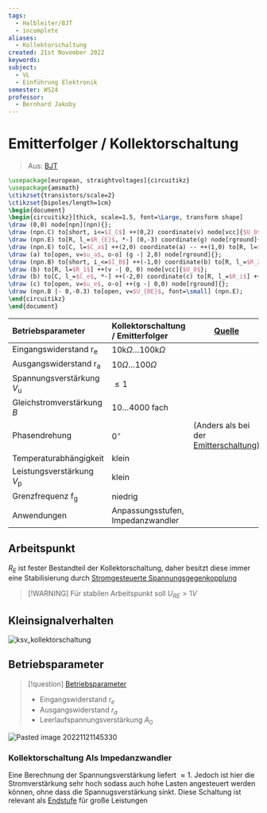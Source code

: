 ```yaml
---
tags:
  - Halbleiter/BJT
  - incomplete
aliases:
  - Kollektorschaltung
created: 21st November 2022
keywords: 
subject:
  - VL
  - Einführung Elektronik
semester: WS24
professor:
  - Bernhard Jakoby
---
```

 

# Emitterfolger / Kollektorschaltung

> Aus: [BJT](Bipolartransistor.md)

```tikz
\usepackage[european, straightvoltages]{circuitikz}
\usepackage{amsmath}
\ctikzset{transistors/scale=2}
\ctikzset{bipoles/length=1cm}
\begin{document}
\begin{circuitikz}[thick, scale=1.5, font=\Large, transform shape]
\draw (0,0) node[npn](npn){};
\draw (npn.C) to[short, i<=$I_C$] ++(0,2) coordinate(v) node[vcc]{$U_0$};
\draw (npn.E) to[R, l_=$R_{E}$, *-] (0,-3) coordinate(g) node[rground]{};
\draw (npn.E) to[C, l=$C_a$] ++(2,0) coordinate(a) -- ++(1,0) to[R, l=$R_L$] (g -| 3,0) node[rground]{};
\draw (a) to[open, v=$u_a$, o-o] (g -| 2,0) node[rground]{};
\draw (npn.B) to[short, i_<=$I_B$] ++(-1,0) coordinate(b) to[R, l_=$R_2$] ++(g -| 0,0) node[rground]{};
\draw (b) to[R, l=$R_1$] ++(v -| 0, 0) node[vcc]{$U_0$};
\draw (b) to[C, l_=$C_e$, *-] ++(-2,0) coordinate(c) to[R, l_=$R_i$] ++(-2,0) to[V, v_=$U_g$] ++(g -| 0,0) node[rground]{};
\draw (c) to[open, v=$u_e$, o-o] ++(g -| 0,0) node[rground]{};
\draw (npn.B |- 0,-0.3) to[open, v=$U_{BE}$, font=\small] (npn.E);
\end{circuitikz}
\end{document}
```

| **Betriebsparameter**                        | **Kollektorschaltung / Emitterfolger**              | [Quelle](https://www.elektronik-kompendium.de/sites/slt/0205081.htm) |
| :------------------------------------------- | :-------------------------------------------------- | -------------------------------------------------------------------- |
| Eingangswiderstand $\mathrm{r}_{\mathrm{e}}$ | $10 \mathrm{k} \Omega \ldots 100 \mathrm{k} \Omega$ |                                                                      |
| Ausgangswiderstand $\mathrm{r}_{\mathrm{a}}$ | $10 \Omega \ldots 100 \Omega$                       |                                                                      |
| Spannungsverstärkung $V_{\mathrm{u}}$        | $\leq 1$                                            |                                                                      |
| Gleichstromverstärkung $B$                   | $10 \ldots 4000$ fach                               |                                                                      |
| Phasendrehung                                | $0^{\circ}$                                         | (Anders als bei der [Emitterschaltung](Kollektorfolger.md))          |
| Temperaturabhängigkeit                       | klein                                               |                                                                      |
| Leistungsverstärkung $V_{\mathrm{p}}$        | klein                                               |                                                                      |
| Grenzfrequenz $\mathrm{f}_{\mathrm{g}}$      | niedrig                                             |                                                                      |
| Anwendungen                                  | Anpassungsstufen, Impedanzwandler                   |                                                                      |

## Arbeitspunkt

$R_{E}$ ist fester Bestandteil der Kollektorschaltung, daher besitzt diese immer eine Stabilisierung durch [Stromgesteuerte Spannungsgegenkopplung](Spannungseinstellung.md#Stromgesteuerte%20Spannungsgegenkopplung)

> [!WARNING] Für stabilen Arbeitspunkt soll $U_{RE}>1V$

## Kleinsignalverhalten

![ksv_kollektorschaltung](../assets/ksv_kollektorschaltung.png)

## Betriebsparameter

> [!question] [Betriebsparameter](../Betriebsparameter.md)
>
> - Eingangswiderstand $r_e$
> - Ausgangswiderstand $r_a$
> - Leerlaufspannungsverstärkung $A_0$

![Pasted image 20221121145330](../assets/1NoteKollSchRE.png)

### Kollektorschaltung Als Impedanzwandler

Eine Berechnung der Spannungsverstärkung liefert $\approx 1$. Jedoch ist hier die Stromverstärkung sehr hoch sodass auch hohe Lasten angesteuert werden können, ohne dass die Spannugsverstärkung sinkt. Diese Schaltung ist relevant als [Endstufe](BJT%20als%20Verstärker%20bzw%20Endstufe.md) für große Leistungen
